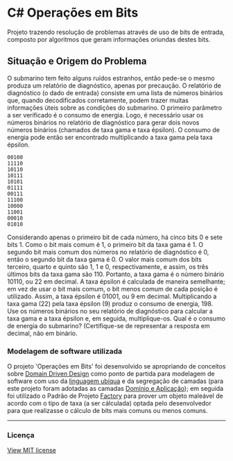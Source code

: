 # C# Operações em Bits
Projeto trazendo resolução de problemas através de uso de bits de entrada, composto por algoritmos que geram informações oriundas destes bits.

## Situação e Origem do Problema
O submarino tem feito alguns ruídos estranhos, então pede-se o mesmo produza um relatório de diagnóstico, apenas por precaução. O relatório de diagnóstico (o dado de entrada) consiste em uma lista de números binários que, quando decodificados corretamente, podem trazer muitas informações úteis sobre as condições do submarino. O primeiro parâmetro a ser verificado é o consumo de energia. Logo, é necessário usar os números binários no relatório de diagnóstico para gerar dois novos números 
binários (chamados de taxa gama e taxa épsilon). O consumo de energia pode então ser encontrado multiplicando a taxa gama pela taxa épsilon.

```
00100
11110
10110
10111
10101
01111
00111
11100
10000
11001
00010
01010
```
Considerando apenas o primeiro bit de cada número, há cinco bits 0 e sete bits 1. Como o bit mais comum é 1, o primeiro bit da taxa gama é 1. O segundo bit mais comum dos números no relatório de diagnóstico é 0, então o segundo bit da taxa gama é 0. O valor mais comum dos bits terceiro, quarto e quinto são 1, 1 e 0, respectivamente, e assim, os três últimos bits da taxa gama são 110. Portanto, a taxa gama é o número binário 10110, ou 22 em decimal. A taxa épsilon é calculada de maneira semelhante; em vez de usar o bit mais comum, o bit menos comum de cada posição é utilizado. Assim, a taxa épsilon é 01001, ou 9 em decimal. Multiplicando a taxa gama (22) pela taxa épsilon (9) produz o consumo de energia, 198. Use os números binários no seu relatório de diagnóstico para calcular a taxa gama e a taxa épsilon e, 
em seguida, multiplique-os. Qual é o consumo de energia do submarino? (Certifique-se de representar a resposta em decimal, não em binário.

### Modelagem de software utilizada
O projeto 'Operações em Bits' foi desenvolvido se apropriando de conceitos sobre [Domain Driven Design](https://martinfowler.com/bliki/DomainDrivenDesign.html) como ponto de partida para modelagem de software com uso da [linguagem ubíqua](https://engsoftmoderna.info/artigos/ddd.html) e da segregação de camadas (para este projeto foram adotadas as camadas [Domínio e Aplicação](https://learn.microsoft.com/en-us/dotnet/architecture/microservices/microservice-ddd-cqrs-patterns/ddd-oriented-microservice)); em seguida foi utilizado o Padrão de Projeto [Factory](https://refactoring.guru/design-patterns/factory-method) para prover um objeto maleável de acordo com o tipo de taxa (a ser cálculada) optada pelo desenvolvedor para que realizasse o cálculo de bits mais comuns ou menos comuns.

----------------------
### Licença

[View MIT license](https://github.com/antonio-leonardo/OperacoesEmBits/blob/main/LICENSE)